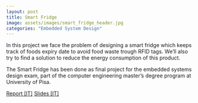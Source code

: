 ```yaml
---
layout: post
title: Smart Fridge
image: assets/images/smart_fridge_header.jpg
categories: "Embedded System Design"
---
```

In this project we face the problem of designing a smart fridge which keeps track of foods expiry date to avoid food waste trough RFID tags. We’ll also try to find a solution to reduce the energy consumption of this product.

The Smart Fridge has been done as final project for the embedded systems design exam, part of the computer engineering master’s degree program at University of Pisa.

<a href="assets/attachments/smart_fridge/smart_fridge_report.pdf" class="button icon fa-file-pdf-o">Report [IT]</a>
<a href="assets/attachments/smart_fridge/smart_fridge_slides.pdf" class="button icon fa-file-pdf-o">Slides [IT]</a>
